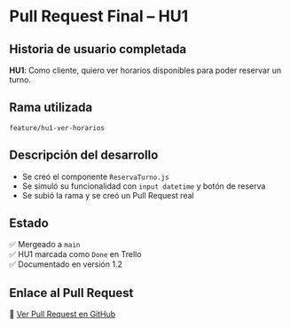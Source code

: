 # Pull Request Final – HU1

## Historia de usuario completada

**HU1**: Como cliente, quiero ver horarios disponibles para poder reservar un turno.

## Rama utilizada

`feature/hu1-ver-horarios`

## Descripción del desarrollo

- Se creó el componente `ReservaTurno.js`
- Se simuló su funcionalidad con `input datetime` y botón de reserva
- Se subió la rama y se creó un Pull Request real

## Estado

✅ Mergeado a `main`  
✅ HU1 marcada como `Done` en Trello  
✅ Documentado en versión 1.2

## Enlace al Pull Request

🔗 [Ver Pull Request en GitHub](https://github.com/R-oyo/parcial-2-ap-acn5av-Fernandez-Royo/pull/1)
